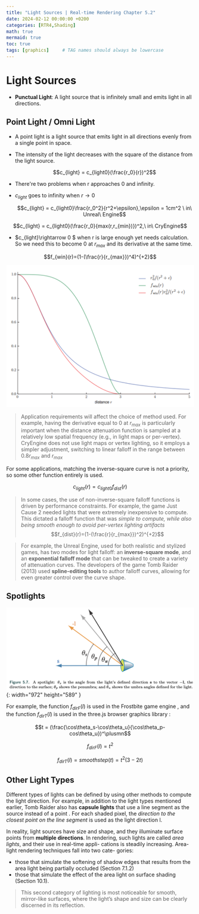 ```yaml
---
title: "Light Sources | Real-time Rendering Chapter 5.2"
date: 2024-02-12 00:00:00 +0200
categories: [RTR4,Shading]
math: true
mermaid: true
toc: true
tags: [graphics]     # TAG names should always be lowercase
---
```

# Light Sources
- **Punctual Light**: A light source that is infinitely small and emits light in all directions.
## Point Light / Omni Light
- A point light is a light source that emits light in all directions evenly from a single point in space.
- The intensity of the light decreases with the square of the distance from the light source.

  $$c_{light} = c_{light0}(\frac{r_0}{r})^2$$

- There're two problems when r approaches 0 and infinity.
- $c_{light}$ goes to infinity when $r \rightarrow0$ 

  $$c_{light} = c_{light0}\frac{r_0^2}{r^2+\epsilon},\epsilon = 1cm^2 \ in\ Unreal\ Engine$$

$$c_{light} = c_{light0}(\frac{r_0}{max(r,r_{min})})^2,\ in\ CryEngine$$

- $c_{light}\rightarrow 0 $ when r is large enough yet needs calculation. So we need this to become 0 at $r_{max}$ and its derivative at the same time.

$$f_{win}(r)=(1-(\frac{r}{r_{max}})^4)^{+2}$$

![picture 0](/images/dd7f0ee9ea6bd1406f4019a06c3a5b37567f251b9558ac38ccf9ed04c2f4781b.png)  

> Application requirements will affect the choice of method used. For example, having the derivative equal to 0 at $r_{max}$ is particularly important when the distance attenuation function is sampled at a relatively low spatial frequency (e.g., in light maps or per-vertex). CryEngine does not use light maps or vertex lighting, so it employs a simpler adjustment, switching to linear falloff in the range between 0.8$r_{max}$ and $r_{max}$ 

For some applications, matching the inverse-square curve is not a priority, so some other function entirely is used.

$$c_{light}(r)=c_{light0}f_{dist}(r)$$

> In some cases, the use of non-inverse-square falloff functions is driven by performance constraints. For example, the game Just Cause 2 needed lights that were extremely inexpensive to compute. This dictated a falloff function that was *simple to compute, while also being smooth enough to avoid per-vertex lighting artifacts*
$$f_{dist}(r)=(1-(\frac{r}{r_{max}})^2)^{+2}$$

> For example, the Unreal Engine, used for both realistic and stylized games, has two modes for light falloff: an **inverse-square mode**, and an **exponential falloff mode** that can be tweaked to create a variety of attenuation curves. The developers of the game Tomb Raider (2013) used **spline-editing tools** to author falloff curves, allowing for even greater control over the curve shape.

## Spotlights

![picture 1](/images/theta.png){: width="972" height="589" }

For example, the function $f_{dirF} (l)$ is used in the Frostbite game engine , and the function $f_{dirT}(l)$ is used in the three.js browser graphics library :

$$t = (\frac{\cos\theta_s-\cos\theta_u}{\cos\theta_p-cos\theta_u})^\plusmn$$

$$f_{dirF} (l) = t^2$$

$$f_{dirT}(l)=smoothstep(t)=t^2(3-2t)$$

## Other Light Types
Different types of lights can be defined by using other methods to compute the light direction. For example, in addition to the light types mentioned earlier, Tomb Raider also has **capsule lights** that use a line segment as the source instead of a point . For each shaded pixel, the *direction to the closest point on the line segment* is used as the light direction l.

In reality, light sources have size and shape, and they illuminate surface points from **multiple directions**. In rendering, such lights are called *area lights*, and their use in real-time appli- cations is steadily increasing. Area-light rendering techniques fall into two cate- gories: 
- those that simulate the softening of shadow edges that results from the area light being partially occluded (Section 7.1.2)
-  those that simulate the effect of the area light on surface shading (Section 10.1). 
> This second category of lighting is most noticeable for smooth, mirror-like surfaces, where the light’s shape and size can be clearly discerned in its reflection.

